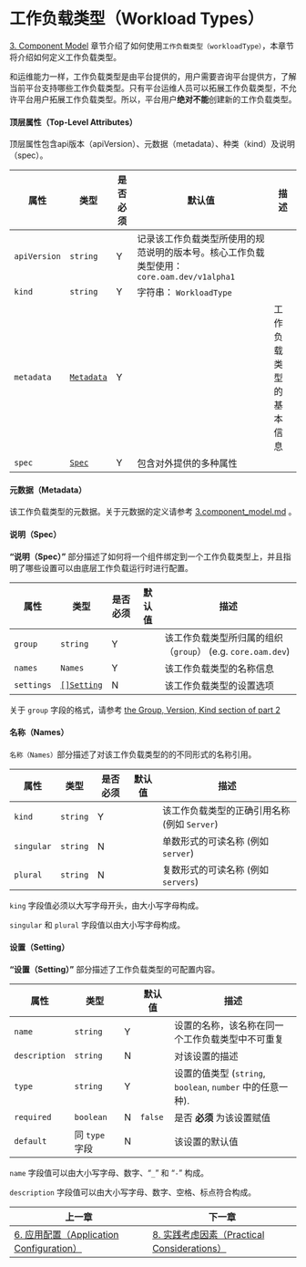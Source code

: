 # 工作负载类型（Workload Types）

 [3. Component Model](3.component_model.md) 章节介绍了如何使用`工作负载类型（workloadType）`，本章节将介绍如何定义工作负载类型。

和运维能力一样，工作负载类型是由平台提供的，用户需要咨询平台提供方，了解当前平台支持哪些工作负载类型。只有平台运维人员可以拓展工作负载类型，不允许平台用户拓展工作负载类型。所以，平台用户**绝对不能**创建新的工作负载类型。

#### 顶层属性（Top-Level Attributes）

顶层属性包含api版本（apiVersion）、元数据（metadata）、种类（kind）及说明（spec）。

| 属性         | 类型                          | 是否必须 | 默认值                                                                                     | 描述                   |
| ------------ | ----------------------------- | -------- | ------------------------------------------------------------------------------------------ | ---------------------- |
| `apiVersion` | `string`                      | Y        | 记录该工作负载类型所使用的规范说明的版本号。核心工作负载类型使用： `core.oam.dev/v1alpha1` |
| `kind`       | `string`                      | Y        | 字符串： `WorkloadType`                                                                    |
| `metadata`   | [`Metadata`](#元数据metadata) | Y        |                                                                                            | 工作负载类型的基本信息 |
| `spec`       | [`Spec`](#说明spec)           | Y        | 包含对外提供的多种属性                                                                     |

#### 元数据（Metadata）

该工作负载类型的元数据。关于元数据的定义请参考 [3.component_model.md](3.component_model.md#metadata) 。

#### 说明（Spec）

**“说明（Spec）”** 部分描述了如何将一个组件绑定到一个工作负载类型上，并且指明了哪些设置可以由底层工作负载运行时进行配置。

| 属性       | 类型                        | 是否必须 | 默认值 | 描述                                                        |
| ---------- | --------------------------- | -------- | ------ | ----------------------------------------------------------- |
| `group`    | `string`                    | Y        |        | 该工作负载类型所归属的组织（`group`） (e.g. `core.oam.dev`) |
| `names`    | `Names`                     | Y        |        | 该工作负载类型的名称信息                                    |
| `settings` | [`[]Setting`](#设置setting) | N        |        | 该工作负载类型的设置选项                                    |

关于 `group` 字段的格式，请参考 [the Group, Version, Kind section of part 2](2.overview_and_terminology.md)

#### 名称（Names）

`名称（Names）`部分描述了对该工作负载类型的的不同形式的名称引用。

| 属性       | 类型     | 是否必须 | 默认值 | 描述                                         |
| ---------- | -------- | -------- | ------ | -------------------------------------------- |
| `kind`     | `string` | Y        |        | 该工作负载类型的正确引用名称 (例如 `Server`) |
| `singular` | `string` | N        |        | 单数形式的可读名称 (例如 `server`)           |
| `plural`   | `string` | N        |        | 复数形式的可读名称 (例如 `servers`)          |

`king` 字段值必须以大写字母开头，由大小写字母构成。

`singular` 和 `plural` 字段值以由大小写字母构成。

#### 设置（Setting）

**“设置（Setting）”** 部分描述了工作负载类型的可配置内容。

| 属性          | 类型           |     | 默认值  | 描述                                                       |
| ------------- | -------------- | --- | ------- | ---------------------------------------------------------- |
| `name`        | `string`       | Y   |         | 设置的名称，该名称在同一个工作负载类型中不可重复           |
| `description` | `string`       | N   |         | 对该设置的描述                                             |
| `type`        | `string`       | Y   |         | 设置的值类型 (`string`, `boolean`, `number` 中的任意一种). |
| `required`    | `boolean`      | N   | `false` | 是否 __必须__ 为该设置赋值                                 |
| `default`     | 同 `type` 字段 | N   |         | 该设置的默认值                                             |

`name` 字段值可以由大小写字母、数字、“`_`” 和 “`-`” 构成。

`description` 字段值可以由大小写字母、数字、空格、标点符合构成。


| 上一章                                                                     | 下一章                                                                       |
| -------------------------------------------------------------------------- | ---------------------------------------------------------------------------- |
| [6. 应用配置（Application Configuration）](6.application_configuration.md) | [8. 实践考虑因素（Practical Considerations）](8.practical_considerations.md) |
